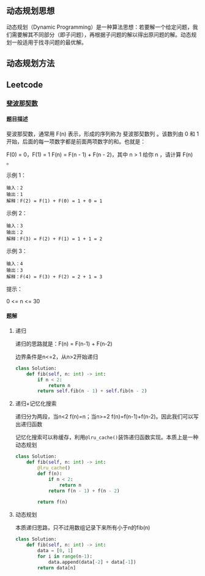 ## 动态规划思想

动态规划（Dynamic Programming）是一种算法思想：若要解一个给定问题，我们需要解其不同部分（即子问题），再根据子问题的解以得出原问题的解。动态规划一般适用于找寻问题的最优解。





## 动态规划方法









## Leetcode

### [斐波那契数](https://leetcode-cn.com/problems/fibonacci-number/)

#### 题目描述

斐波那契数，通常用 F(n) 表示，形成的序列称为 斐波那契数列 。该数列由 0 和 1 开始，后面的每一项数字都是前面两项数字的和。也就是：

F(0) = 0，F(1) = 1
F(n) = F(n - 1) + F(n - 2)，其中 n > 1
给你 n ，请计算 F(n) 。

 

示例 1：

```
输入：2
输出：1
解释：F(2) = F(1) + F(0) = 1 + 0 = 1
```





示例 2：

```
输入：3
输出：2
解释：F(3) = F(2) + F(1) = 1 + 1 = 2
```



示例 3：

```
输入：4
输出：3
解释：F(4) = F(3) + F(2) = 2 + 1 = 3
```




提示：

0 <= n <= 30



#### 题解

1. 递归

   递归的思路就是：F(n) = F(n-1) + F(n-2)

   边界条件是n<=2，从n>2开始递归

   ```python
   class Solution:
       def fib(self, n: int) -> int:
           if n < 2:
               return n
           return self.fib(n - 1) + self.fib(n - 2)
   ```

   

2. 递归+记忆化搜索

   递归分为两段，当n<2 f(n)=n；当n>=2 f(n)=f(n-1)+f(n-2)。因此我们可以写出递归函数

   记忆化搜索可以称缓存，利用`@lru_cache()`装饰递归函数实现。本质上是一种动态规划

   ```python
   class Solution:
       def fib(self, n: int) -> int:
           @lru_cache()
           def f(n):
               if n < 2:
                   return n
               return f(n - 1) + f(n - 2)
           
           return f(n)
   
   ```

   

3. 动态规划

   本质递归思路，只不过用数组记录下来所有小于n的fib(n)

   ```python
   class Solution:
       def fib(self, n: int) -> int:
           data = [0, 1]
           for i in range(n-1):
               data.append(data[-2] + data[-1])
           return data[n]
   ```

   



